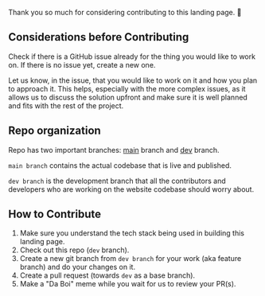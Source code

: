 Thank you so much for considering contributing to this landing page. 🙏

## Considerations before Contributing
Check if there is a GitHub issue already for the thing you would like to work on. If there is no issue yet, create a new one.

Let us know, in the issue, that you would like to work on it and how you plan to approach it.
This helps, especially with the more complex issues, as it allows us to discuss the solution upfront and make sure it is well planned and fits with the rest of the project.

## Repo organization

Repo has two important branches: [main](https://github.com/StellaX-Browser/stellax.webpage) branch and [dev](https://github.com/StellaX-Browser/stellax.webpage/tree/dev) branch.

`main branch` contains the actual codebase that is live and published.

`dev branch` is the development branch that all the contributors and developers who are working on the website codebase should worry about.

## How to Contribute
1. Make sure you understand the tech stack being used in building this landing page.
2. Check out this repo (`dev` branch).
3. Create a new git branch from `dev branch` for your work (aka feature branch) and do your changes on it.
4. Create a pull request (towards `dev` as a base branch).
5. Make a "Da Boi" meme while you wait for us to review your PR(s).
